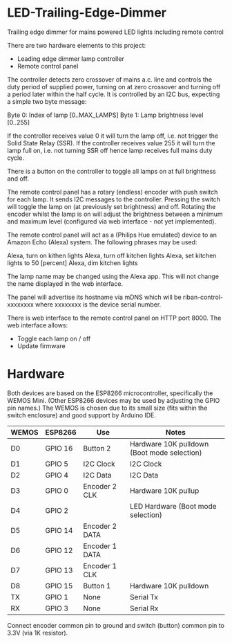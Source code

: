 # LED-Trailing-Edge-Dimmer
Trailing edge dimmer for mains powered LED lights including remote control

There are two hardware elements to this project:

- Leading edge dimmer lamp controller
- Remote control panel

The controller detects zero crossover of mains a.c. line and controls the duty period of supplied power, turning on at zero crossover and turning off a period later within the half cycle. It is controlled by an I2C bus, expecting a simple two byte message:

  Byte 0: Index of lamp [0..MAX_LAMPS]
  Byte 1: Lamp brightness level [0..255]
  
If the controller receives value 0 it will turn the lamp off, i.e. not trigger the Solid State Relay (SSR). If the controller receives value 255 it will turn the lamp full on, i.e. not turning SSR off hence lamp receives full mains duty cycle.

There is a button on the controller to toggle all lamps on at full brightness and off.

The remote control panel has a rotary (endless) encoder with push switch for each lamp. It sends I2C messages to the controller. Pressing the switch will toggle the lamp on (at previously set brightness) and off. Rotating the encoder whilst the lamp is on will adjust the brightness between a minimum and maximum level (configured via web interface - not yet implemented).

The remote control panel will act as a (Philips Hue emulated) device to an Amazon Echo (Alexa) system. The following phrases may be used:

  Alexa, turn on kithen lights
  Alexa, turn off kitchen lights
  Alexa, set kitchen lights to 50 [percent]
  Alexa, dim kitchen lights
  
The lamp name may be changed using the Alexa app. This will not change the name displayed in the web interface.

The panel will advertise its hostname via mDNS which will be riban-control-xxxxxxxx where xxxxxxxx is the device serial number.

There is web interface to the remote control panel on HTTP port 8000. The web interface allows:

- Toggle each lamp on / off
- Update firmware

# Hardware

Both devices are based on the ESP8266 microcontroller, specifically the WEMOS Mini. (Other ESP8266 devices may be used by adjusting the GPIO pin names.) The WEMOS is chosen due to its small size (fits within the switch enclosure) and good support by Arduino IDE.

| WEMOS | ESP8266 | Use            | Notes |
| ----- | ------- | -------------- | ----- |
|   D0  | GPIO 16 | Button 2       | Hardware 10K pulldown (Boot mode selection) |
|   D1  | GPIO 5  | I2C Clock      | I2C Clock |
|   D2  | GPIO 4  | I2C Data       | I2C Data |
|   D3  | GPIO 0  | Encoder 2 CLK  | Hardware 10K pullup |
|   D4  | GPIO 2  |                | LED Hardware (Boot mode selection) |
|   D5  | GPIO 14 | Encoder 2 DATA | |
|   D6  | GPIO 12 | Encoder 1 DATA | |
|   D7  | GPIO 13 | Encoder 1 CLK  | |
|   D8  | GPIO 15 | Button 1       | Hardware 10K pulldown |
|   TX  | GPIO 1  | None           | Serial Tx |
|   RX  | GPIO 3  | None           | Serial Rx |

Connect encoder common pin to ground and switch (button) common pin to 3.3V (via 1K resistor).